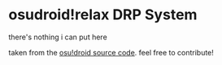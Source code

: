 # osudroid!relax DRP System
there's nothing i can put here

taken from the [osu!droid source code](https://github.com/osudroid/osu-droid). feel free to contribute!
